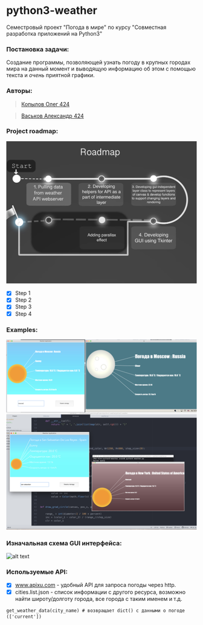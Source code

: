 # python3-weather
Семестровый проект "Погода в мире" по курсу "Совместная разработка приложений на Python3" 
### Постановка задачи: 
Создание программы, позволяющей узнать погоду в крупных городах мира на данный момент и выводящую информацию об этом с помощью текста и *очень* приятной графики. 
### Авторы: 
> [Копылов Олег 424](https://github.com/Kopylov-Oleg)

> [Васьков Александр 424](https://github.com/AVasK)
### Project roadmap:
![alt text](https://raw.githubusercontent.com/AVasK/python3-weather/master/plan.jpg)
- [x] Step 1
- [x] Step 2
- [x] Step 3
- [x] Step 4

### Examples: 
![alt text](https://raw.githubusercontent.com/AVasK/python3-weather/master/examples.jpg)

### Изначальная схема GUI интерфейса:
![alt text](https://pp.userapi.com/c854128/v854128419/26f3e/N55nEweiqCY.jpg)

### Используемые API:
- [x] www.apixu.com - удобный API для запроса погоды через http.
- [x] cities.list.json - список информации с другого ресурса, возможно найти широту/долготу города, все города с таким именем и т.д.

```python3
get_weather_data(city_name) # возвращает dict() с данными о погоде (['current'])

```
